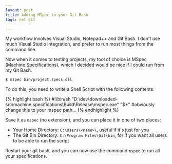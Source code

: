 ```yaml
---
layout: post
title: Adding MSpec to your Git Bash
tags: net git

---
```


My workflow involves Visual Studio, Notepad++ and Git Bash.  I don't use much Visual Studio integration, and prefer to run most things from the command line.

Now when it comes to testing projects, my tool of choice is MSpec (Machine.Specifications), which I decided would be nice if I could run from my Git Bash.

    $ mspec bin/project.specs.dll

To do this, you need to write a Shell Script with the following contents:

{% highlight bash %}
    #!/bin/sh
    "D:\dev\downloaded-src\machine.specifications\Build\Release\mspec.exe" "$*"
	#obviously change this to your mspec path...
{% endhighlight %}

Save it as `mspec` (no extension), and you can place it in one of two places:

* Your Home Directory: `C:\Users\<name>\`, useful if it's just for you
* The Git Bin Directory: `C:\Program Files\Git\bin`, for if you want all users to be able to run the script

Restart your git bash, and you can now use the command `mspec` to run all your specifications.
